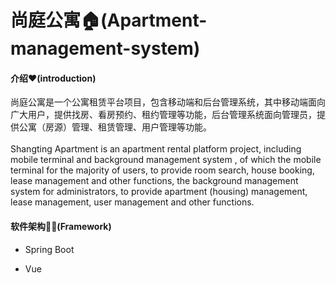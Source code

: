 # 尚庭公寓🏠(Apartment-management-system)

#### 介绍❤️(introduction)
尚庭公寓是一个公寓租赁平台项目，包含移动端和后台管理系统，其中移动端面向广大用户，提供找房、看房预约、租约管理等功能，后台管理系统面向管理员，提供公寓（房源）管理、租赁管理、用户管理等功能。<br>
<br>
Shangting Apartment is an apartment rental platform project, including mobile terminal and background management system , of which the mobile terminal for the majority of users, to provide room search, house booking, lease management and other functions, the background management system for administrators, to provide apartment (housing) management, lease management, user management and other functions.

#### 软件架构🧑‍💻(Framework)
- Spring Boot

- Vue



